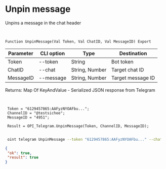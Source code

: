 ﻿---
sidebar_position: 5
---

# Unpin message
 Unpins a message in the chat header


<br/>


`Function UnpinMessage(Val Token, Val ChatID, Val MessageID) Export`

 | Parameter | CLI option | Type | Destination |
 |-|-|-|-|
 | Token | --token | String | Bot token |
 | ChatID | --chat | String, Number | Target chat ID |
 | MessageID | --message | String, Number | Target message ID |

 
 Returns: Map Of KeyAndValue - Serialized JSON response from Telegram

<br/>




```bsl title="Code example"
 Token = "6129457865:AAFyzNYOAFbu...";
 ChannelID = "@testsichee";
 MessageID = "4951";
 
 Result = OPI_Telegram.UnpinMessage(Token, ChannelID, MessageID);
```
	


```sh title="CLI command example"
 
 oint telegram UnpinMessage --token "6129457865:AAFyzNYOAFbu..." --chat %chat% --message "4951"

```

```json title="Result"
{
 "ok": true,
 "result": true
}
```
